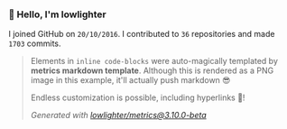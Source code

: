 ### 👋 Hello, I'm lowlighter

I joined GitHub on `20/10/2016`.
I contributed to `36` repositories and made `1703` commits.

> Elements in `inline code-blocks` were auto-magically templated by **metrics markdown template**.
> Although this is rendered as a PNG image in this example, it'll actually push markdown 😎
>
> Endless customization is possible, including hyperlinks 🎉!
>
> *Generated with [lowlighter/metrics@3.10.0-beta](https://github.com/lowlighter/metrics)*
